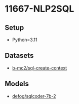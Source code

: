 # 11667-NLP2SQL

## Setup

- Python=3.11

## Datasets

- [b-mc2/sql-create-context](https://huggingface.co/datasets/b-mc2/sql-create-context)

## Models

- [defog/sqlcoder-7b-2](https://huggingface.co/defog/sqlcoder-7b-2)

